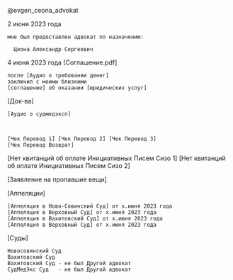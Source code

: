 @evgen_ceona_advokat

2 июня 2023 года 

    мне был предоставлен адвокат по назначению:
    
      Цеона Александр Сергеевич
      

4 июня 2023 года [Соглашение.pdf] 

    после [Аудио о требовании денег]
    заключил с моими близкими 
    [соглашение] об оказании [юридических услуг]


[Док-ва]


    
    [Аудио о судмедэксп]
  

    
    [Чек Перевод 1] [Чек Перевод 2] [Чек Перевод 3]
    [Чек Перевод Возврат]


[Нет квитанций об оплате Инициативных Писем Сизо 1]
[Нет квитанций об оплате Инициативных Писем Сизо 2]

[Заявление на пропавшие вещи]

[Аппеляции]

    [Аппеляция в Ново-Совинский Суд] от х.июня 2023 года
    [Аппеляция в Верховный Суд] от х.июня 2023 года
    [Аппеляция в Вахитовский Суд] от х.июня 2023 года
    [Аппеляция в Верховный Суд] от х.июня 2023 года

[Суды]

    Новосовинский Суд
    Вахитовский Суд
    Вахитовский Суд - не был Другой адвокат
    СудМедЭкс Суд   - не был Другой адвокат
